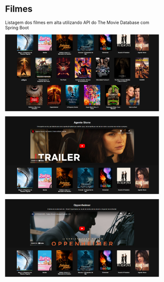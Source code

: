 # Filmes
Listagem dos filmes em alta utilizando API do The Movie Database com Spring Boot

![Tela Inicial](src/main/resources/static/assets/home.png)

![Visualizacao Filme](src/main/resources/static/assets/trailer-1.png)

![Visualizacao Filme](src/main/resources/static/assets/trailer-2.png)



